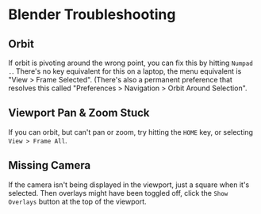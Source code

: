 # Blender Troubleshooting

## Orbit

If orbit is pivoting around the wrong point, you can fix this by hitting `Numpad .`. There's no key equivalent for this on a laptop, the menu equivalent is "View > Frame Selected". (There's also a permanent preference that resolves this called "Preferences > Navigation > Orbit Around Selection".

## Viewport Pan & Zoom Stuck

If you can orbit, but can't pan or zoom, try hitting the `HOME` key, or selecting `View > Frame All`.

## Missing Camera

If the camera isn't being displayed in the viewport, just a square when it's selected. Then overlays might have been toggled off, click the `Show Overlays` button at the top of the viewport.

